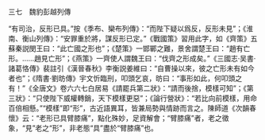 三七　魏豹彭越列傳

“有司治，反形已具。”按《季布、欒布列傳》：“而陛下疑以爲反，反形未見”；《淮南、衡山列傳》：“安罪重於將，謀反形已定。”《戰國策》習用此字，如《齊策》五蘇秦説閔王曰：“此亡國之形也”；《楚策》一邯鄲之難，景舍謂楚王曰：“趙有亡形。……趙見亡形”；《燕策》一齊使人謂魏王曰：“伐齊之形成矣。”《三國志·吴書·諸葛恪傳》裴註引《漢晉春秋》李衡説姜維曰：“自曹操以來，彼之亡形未有如今者也”；《隋書·劉昉傳》宇文忻臨刑，叩頭乞哀，昉曰：“事形如此，何叩頭之有！”《全唐文》卷六六七白居易《請罷兵第二狀》：“請而後捨，模樣可知”；《第三狀》：“只使陛下威權轉銷，天下模樣更惡”；《論行營狀》：“若比向前模樣，用命百倍相懸。”“模樣”即“形”，古近語異耳，皆兼局勢與情跡而言之。陳師道《次韻春懷》云：“老形已具臂膝痛”，點化殊妙，足資解會；“臂膝痛”者，老之徵象，“見”老之“形”，非老態“具”盡於“臂膝痛”也。